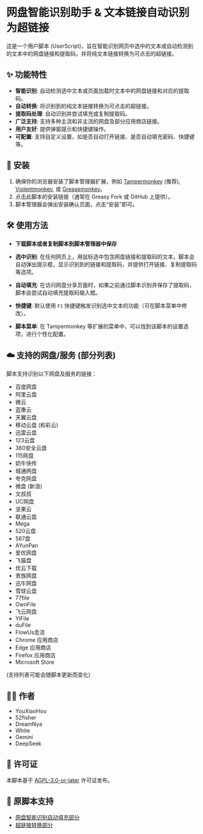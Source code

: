 # 网盘智能识别助手 & 文本链接自动识别为超链接

这是一个用户脚本 (UserScript)，旨在智能识别网页中选中的文本或自动检测到的文本中的网盘链接和提取码，并将纯文本链接转换为可点击的超链接。

## ✨ 功能特性

*   **智能识别**: 自动检测选中文本或页面加载时文本中的网盘链接和对应的提取码。
*   **自动转换**: 将识别到的纯文本链接转换为可点击的超链接。
*   **提取码处理**: 自动识别并尝试填充或复制提取码。
*   **广泛支持**: 支持多种主流和非主流的网盘及部分应用商店链接。
*   **用户友好**: 提供弹窗提示和快捷键操作。
*   **可配置**: 支持自定义设置，如是否自动打开链接、是否自动填充密码、快捷键等。

## 🚀 安装

1.  确保你的浏览器安装了脚本管理器扩展，例如 [Tampermonkey](https://www.tampermonkey.net/) (推荐), [Violentmonkey](https://violentmonkey.github.io/), 或 [Greasemonkey](https://www.greasespot.net/)。
2.  点击此脚本的安装链接（通常在 Greasy Fork 或 GitHub 上提供）。
3.  脚本管理器会弹出安装确认页面，点击“安装”即可。

## 🛠️ 使用方法

*   **下载脚本或者复制脚本到脚本管理器中保存**

*   **选中识别**: 在任何网页上，用鼠标选中包含网盘链接和提取码的文本，脚本会自动弹出提示框，显示识别到的链接和提取码，并提供打开链接、复制提取码等选项。
*   **自动填充**: 在访问网盘分享页面时，如果之前通过脚本识别并保存了提取码，脚本会尝试自动填充提取码输入框。
*   **快捷键**: 默认使用 `F1` 快捷键触发识别选中文本的功能（可在脚本菜单中修改）。
*   **脚本菜单**: 在 Tampermonkey 等扩展的菜单中，可以找到该脚本的设置选项，进行个性化配置。

## ☁️ 支持的网盘/服务 (部分列表)

脚本支持识别以下网盘及服务的链接：

*   百度网盘
*   阿里云盘
*   微云
*   蓝奏云
*   天翼云盘
*   移动云盘 (和彩云)
*   迅雷云盘
*   123云盘
*   360安全云盘
*   115网盘
*   奶牛快传
*   城通网盘
*   夸克网盘
*   微盘 (新浪)
*   文叔叔
*   UC网盘
*   坚果云
*   联通云盘
*   Mega
*   520云盘
*   567盘
*   AYunPan
*   爱优网盘
*   飞猫盘
*   优云下载
*   贵族网盘
*   迅牛网盘
*   雪球云盘
*   77file
*   OwnFile
*   飞云网盘
*   YiFile
*   duFile
*   FlowUs息流
*   Chrome 应用商店
*   Edge 应用商店
*   Firefox 应用商店
*   Microsoft Store

(支持列表可能会随脚本更新而变化)
## 🧑‍💻 作者

*   YouXiaoHou
*   52fisher
*   DreamNya 
*   White
*   Gemini
*   DeepSeek

## 📄 许可证

本脚本基于 [AGPL-3.0-or-later](https://www.gnu.org/licenses/agpl-3.0.html) 许可证发布。

## 💬 原脚本支持

*   [网盘智能识别自动填充部分](https://github.com/syhyz1990/panAI)
*   [超链接转换部分](https://greasyfork.org/zh-CN/scripts/452150-textlink-to-hyperlink)
